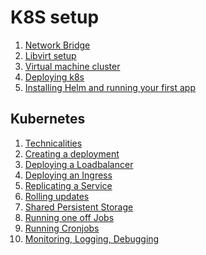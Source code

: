 # K8S setup

1. [Network Bridge](docs/Network_Bridge.md)
2. [Libvirt setup](docs/Libvirt.md)
3. [Virtual machine cluster](docs/VM_Cluster.md)
4. [Deploying k8s](docs/K8S_Deployment.md)
5. [Installing Helm and running your first app](docs/helm/Installation.md)

## Kubernetes

1. [Technicalities](docs/k8s/Technicalities.md)
2. [Creating a deployment](docs/k8s/Deployments.md)
3. [Deploying a Loadbalancer](docs/k8s/Loadbalancer.md)
4. [Deploying an Ingress](docs/k8s/Ingress.md)
5. [Replicating a Service](docs/k8s/Replication.md)
6. [Rolling updates](docs/k8s/Rolling_Updates.md)
7. [Shared Persistent Storage]()
8. [Running one off Jobs](docs/k8s/Jobs.md)
9. [Running Cronjobs](docs/k8s/CronJobs.md)
10. [Monitoring, Logging, Debugging]()
